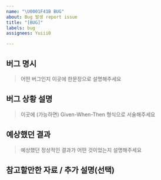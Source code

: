 ```yaml
---
name: "\U0001F41B BUG"
about: Bug 발생 report issue
title: "[BUG]"
labels: bug
assignees: Yuiii0

---
```


## 버그 명시

> 어떤 버그인지 이곳에 한문장으로 설명해주세요

## 버그 상황 설명

> 이곳에 (가능하면) Given-When-Then 형식으로 서술해주세요

## 예상했던 결과

> 예상했던 정상적인 결과가 어떤 것이었는지 설명해주세요

## 참고할만한 자료 / 추가 설명(선택)
